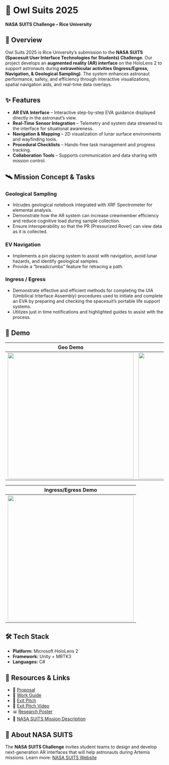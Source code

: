 # 🦉 Owl Suits 2025

**NASA SUITS Challenge – Rice University**

## 🚀 Overview

Owl Suits 2025 is Rice University’s submission to the **NASA SUITS (Spacesuit User Interface Technologies for Students) Challenge**.
Our project develops an **augmented reality (AR) interface** on the HoloLens 2 to support astronauts during **extravehicular activities (Ingress/Egress, Navigation, & Geological Sampling)**. The system enhances astronaut performance, safety, and efficiency through interactive visualizations, spatial navigation aids, and real-time data overlays.

## ✨ Features

* **AR EVA Interface** – Interactive step-by-step EVA guidance displayed directly in the astronaut’s view.
* **Real-Time Sensor Integration** – Telemetry and system data streamed to the interface for situational awareness.
* **Navigation & Mapping** – 2D visualization of lunar surface environments and wayfinding tools.
* **Procedural Checklists** – Hands-free task management and progress tracking.
* **Collaboration Tools** – Supports communication and data sharing with mission control.

## 🛰️ Mission Concept & Tasks  
### Geological Sampling  

* Inlcudes geological notebook integrated with XRF Spectrometer for elemental analysis. 
* Demonstrate how the AR system can increase crewmember efficiency and reduce cognitive load during sample collection.
* Ensure interoperability so that the PR (Pressurized Rover) can view data as it is collected.

### EV Navigation

* Implements a pin placing system to assist with navigation, avoid lunar hazards, and identify geological samples.
* Provide a “breadcrumbs” feature for retracing a path.

### Ingress / Egress

* Demonstrate effective and efficient methods for completing the UIA (Umbilical Interface Assembly) procedures used to initiate and complete an EVA by preparing and checking the spacesuit’s portable life support systems.  
* Utilizes just in time notifications and highlighted guides to assist with the process.

## 📸 Demo
<div align="center">

| Geo Demo | Nav Demo |
|----------|----------|
| <img src="content/geo_demo_short.gif" width="400"/> | <img src="content/nav_short_demo.gif" width="400"/> |


| Ingress/Egress Demo |  
|---------------------|
| <img src="content/ingress-short-test.gif" width="400"/> |

</div>

## 🛠️ Tech Stack

* **Platform:** Microsoft HoloLens 2
* **Framework:** Unity + MRTK3
* **Languages:** C#


## 📖 Resources & Links

* 📘 [Proposal](https://github.com/OWL-SUITS-2025/Owl_SUITS_2025/blob/main/content/2024%20Proposal.pdf)
* 📘 [Work Guide](https://github.com/OWL-SUITS-2025/Owl_SUITS_2025/blob/main/content/OWL%20SUITS%20Work%20Guide.pdf)
* 📘 [Exit Pitch](https://github.com/OWL-SUITS-2025/Owl_SUITS_2025/blob/main/content/NASA%20SUITS%20Exit%20Pitch%20May%202025.pdf)
* 📸 [Exit Pitch Video](https://www.youtube.com/live/2fiBoE0x6wE?si=X_I6vfQUIXEfKbDV&t=3849)
* 📊 [Research Poster](https://github.com/OWL-SUITS-2025/Owl_SUITS_2025/blob/main/content/NASA%20SUITS%20Poster%20Spring%2025.pdf)
* 📂 [NASA SUITS Mission Description](https://drive.google.com/file/d/1cX8_v-_m_uQak2HYoOpUtQoYojI-I63m/view?usp=sharing)

## 📖 About NASA SUITS

The **NASA SUITS Challenge** invites student teams to design and develop next-generation AR interfaces that will help astronauts during Artemis missions. Learn more: [NASA SUITS Website](https://www.nasa.gov/learning-resources/spacesuit-user-interface-technologies-for-students/)
